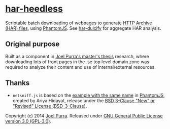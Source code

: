 # [har-heedless](https://github.com/joelpurra/har-heedless/)

Scriptable batch downloading of webpages to generate [HTTP Archive (HAR) files](http://www.softwareishard.com/blog/har-12-spec/), using [PhantomJS](http://phantomjs.org/). See [har-dulcify](https://github.com/joelpurra/har-dulcify/) for aggregate HAR analysis.



## Original purpose

Built as a component in [Joel Purra's master's thesis](http://joelpurra.com/projects/masters-thesis/) research, where downloading lots of front pages in the .se top level domain zone was required to analyze their content and use of internal/external resources.



## Thanks

- `netsniff.js` is based on the [example with the same name](https://github.com/ariya/phantomjs/blob/master/examples/netsniff.js) in [PhantomJS](http://phantomjs.org/), created by Ariya Hidayat, release under the [BSD 3-Clause "New" or "Revised" License (BSD-3-Clause)](http://opensource.org/licenses/BSD-3-Clause).



Copyright (c) 2014 [Joel Purra](http://joelpurra.com/). Released under [GNU General Public License version 3.0 (GPL-3.0)](https://www.gnu.org/licenses/gpl.html).
